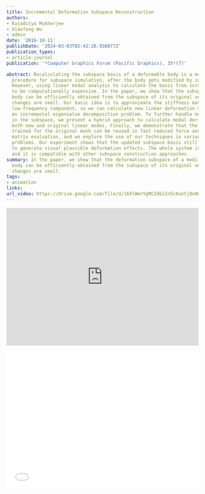 ```yaml
---
title: Incremental Deformation Subspace Reconstruction
authors:
- Rajaditya Mukherjee
- Xiaofeng Wu
- admin
date: '2016-10-11'
publishDate: '2024-03-03T02:42:26.938077Z'
publication_types:
- article-journal
publication: '*Computer Graphics Forum (Pacific Graphics), 35*(7)'

abstract: Recalculating the subspace basis of a deformable body is a mandatory
  procedure for subspace simulation, after the body gets modified by interactive applications.
  However, using linear modal analysis to calculate the basis from scratch is known
  to be computationally expensive. In the paper, we show that the subspace of a modified
  body can be efficiently obtained from the subspace of its original version, if mesh
  changes are small. Our basic idea is to approximate the stiffness matrix by its
  low-frequency component, so we can calculate new linear deformation modes by solving
  an incremental eigenvalue decomposition problem. To further handle nonlinear deformations
  in the subspace, we present a hybrid approach to calculate modal derivatives from
  both new and original linear modes. Finally, we demonstrate that the cubature samples
  trained for the original mesh can be reused in fast reduced force and stiffness
  matrix evaluation, and we explore the use of our techniques in various simulation
  problems. Our experiment shows that the updated subspace basis still allows a simulator
  to generate visual plausible deformation effects. The whole system is efficient
  and it is compatible with other subspace construction approaches.
summary: In the paper, we show that the deformation subspace of a modified
  body can be efficiently obtained from the subspace of its original version, if mesh
  changes are small.
tags:
- animation
links:
url_video: https://drive.google.com/file/d/16XlWmrVgMCZdGiIn5c8xetjOo8QW1YaQ/view
---
```


<p align="center">
<iframe width="100%" height="360" src="https://www.youtube.com/embed/SuzV_rpSOfY?si=-yiT0V0UEau0iNdH" title="YouTube video player" frameborder="0" allow="accelerometer; autoplay; clipboard-write; encrypted-media; gyroscope; picture-in-picture; web-share" allowfullscreen></iframe>
</p>
<p align="center">
<iframe width="100%" height="360" src="//player.bilibili.com/player.html?aid=552833148&bvid=BV1ui4y1X77c&cid=563614344&p=1" scrolling="no" border="0" frameborder="no" framespacing="0" allowfullscreen="true"> </iframe>
</p>
